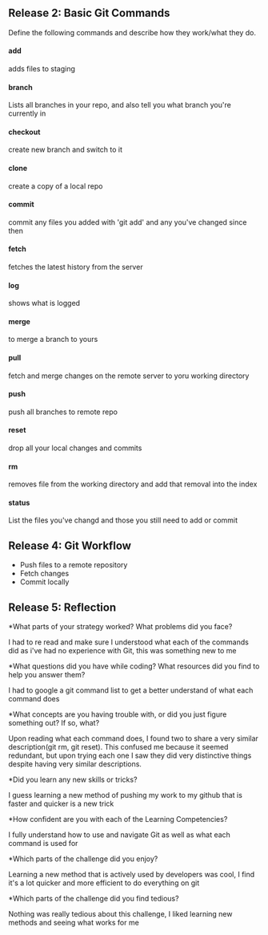 ## Release 2: Basic Git Commands
Define the following commands and describe how they work/what they do.  


#### add
adds files to staging

#### branch
Lists all branches in your repo, and also tell you what branch you're currently in

#### checkout
create new branch and switch to it

#### clone
create a copy of a local repo

#### commit
commit any files you added with 'git add' and any you've changed since then

#### fetch
fetches the latest history from the server 

#### log
shows what is logged 

#### merge
to merge a branch to yours 

#### pull
fetch and merge changes on the remote server to yoru working directory

#### push
push all branches to remote repo

#### reset
drop all your local changes and commits

#### rm
removes file from the working directory and add that removal into the index

#### status
List the files you've changd and those you still need to add or commit

## Release 4: Git Workflow

- Push files to a remote repository
- Fetch changes
- Commit locally

## Release 5: Reflection

*What parts of your strategy worked? What problems did you face?

I had to re read and make sure I understood what each of the commands did as i've had no experience with Git, this was something new to me 

*What questions did you have while coding? What resources did you find to help you answer them?

I had to google a git command list to get a better understand of what each command does

*What concepts are you having trouble with, or did you just figure something out? If so, what?

Upon reading what each command does, I found two to share a very similar description(git rm, git reset).  This confused me because it seemed redundant, but upon trying each one I saw they did very distinctive things despite having very similar descriptions.  

*Did you learn any new skills or tricks?

I guess learning a new method of pushing my work to my github that is faster and quicker is a new trick 

*How confident are you with each of the Learning Competencies?

I fully understand how to use and navigate Git as well as what each command is used for

*Which parts of the challenge did you enjoy?

Learning a new method that is actively used by developers was cool, I find it's a lot quicker and more efficient to do everything on git

*Which parts of the challenge did you find tedious?

Nothing was really tedious about this challenge, I liked learning new methods and seeing what works for me